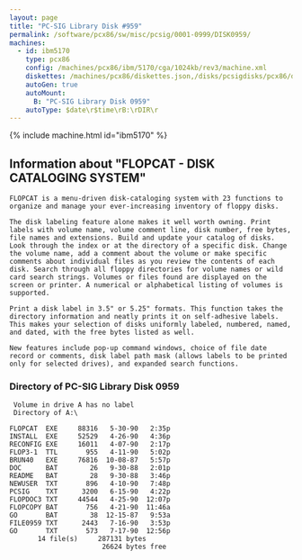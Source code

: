 ```yaml
---
layout: page
title: "PC-SIG Library Disk #959"
permalink: /software/pcx86/sw/misc/pcsig/0001-0999/DISK0959/
machines:
  - id: ibm5170
    type: pcx86
    config: /machines/pcx86/ibm/5170/cga/1024kb/rev3/machine.xml
    diskettes: /machines/pcx86/diskettes.json,/disks/pcsigdisks/pcx86/diskettes.json
    autoGen: true
    autoMount:
      B: "PC-SIG Library Disk 0959"
    autoType: $date\r$time\rB:\rDIR\r
---
```


{% include machine.html id="ibm5170" %}

## Information about "FLOPCAT - DISK CATALOGING SYSTEM"

    FLOPCAT is a menu-driven disk-cataloging system with 23 functions to
    organize and manage your ever-increasing inventory of floppy disks.
    
    The disk labeling feature alone makes it well worth owning. Print
    labels with volume name, volume comment line, disk number, free bytes,
    file names and extensions. Build and update your catalog of disks.
    Look through the index or at the directory of a specific disk. Change
    the volume name, add a comment about the volume or make specific
    comments about individual files as you review the contents of each
    disk. Search through all floppy directories for volume names or wild
    card search strings. Volumes or files found are displayed on the
    screen or printer. A numerical or alphabetical listing of volumes is
    supported.
    
    Print a disk label in 3.5" or 5.25" formats. This function takes the
    directory information and neatly prints it on self-adhesive labels.
    This makes your selection of disks uniformly labeled, numbered, named,
    and dated, with the free bytes listed as well.
    
    New features include pop-up command windows, choice of file date
    record or comments, disk label path mask (allows labels to be printed
    only for selected drives), and expanded search functions.

### Directory of PC-SIG Library Disk 0959

     Volume in drive A has no label
     Directory of A:\

    FLOPCAT  EXE     88316   5-30-90   2:35p
    INSTALL  EXE     52529   4-26-90   4:36p
    RECONFIG EXE     16011   4-07-90   2:17p
    FLOP3-1  TTL       955   4-11-90   5:02p
    BRUN40   EXE     76816  10-08-87   5:57p
    DOC      BAT        26   9-30-88   2:01p
    README   BAT        28   9-30-88   3:46p
    NEWUSER  TXT       896   4-10-90   7:48p
    PCSIG    TXT      3200   6-15-90   4:22p
    FLOPDOC3 TXT     44544   4-25-90  12:07p
    FLOPCOPY BAT       756   4-21-90  11:46a
    GO       BAT        38  12-15-87   9:53a
    FILE0959 TXT      2443   7-16-90   3:53p
    GO       TXT       573   7-17-90  12:56p
           14 file(s)     287131 bytes
                           26624 bytes free
